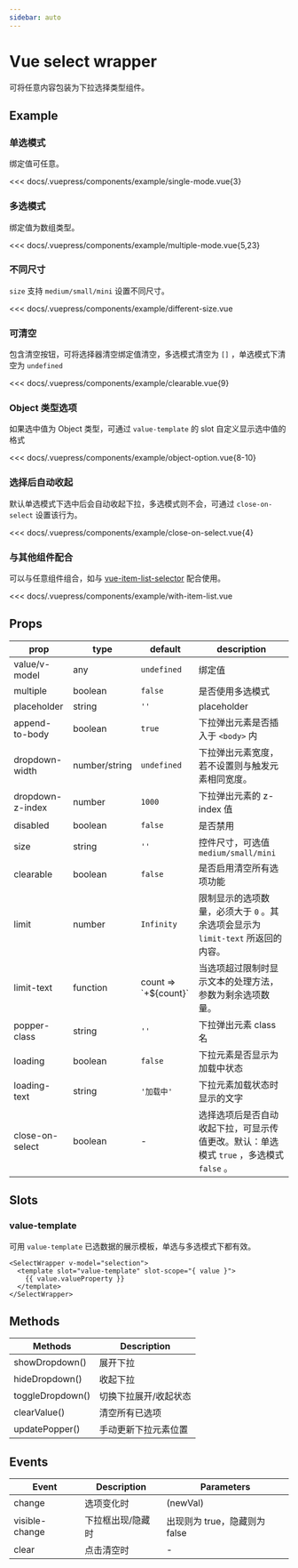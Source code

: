 ```yaml
---
sidebar: auto
---
```


<!-- markdownlint-disable MD033 -->
<style>
.db__wrapper { margin-top: 16px !important; }
</style>

# Vue select wrapper

可将任意内容包装为下拉选择类型组件。

<client-only>

## Example

### 单选模式

<demo-box title="单选模式">

绑定值可任意。

<example-single-mode slot="demo" />

<div slot="code">

<<< docs/.vuepress/components/example/single-mode.vue{3}

</div>

</demo-box>

### 多选模式

<demo-box title="多选模式">

绑定值为数组类型。

<example-multiple-mode slot="demo" />

<div slot="code">

<<< docs/.vuepress/components/example/multiple-mode.vue{5,23}

</div>

</demo-box>

### 不同尺寸

<demo-box title="不同尺寸">

`size` 支持 `medium/small/mini` 设置不同尺寸。

<example-different-size slot="demo" />

<div slot="code">

<<< docs/.vuepress/components/example/different-size.vue

</div>

</demo-box>

### 可清空

<demo-box title="可清空">

包含清空按钮，可将选择器清空绑定值清空，多选模式清空为 `[]` ，单选模式下清空为 `undefined`

<example-clearable slot="demo" />

<div slot="code">

<<< docs/.vuepress/components/example/clearable.vue{9}

</div>

</demo-box>

### Object 类型选项

<demo-box title="Object 类型选项">

如果选中值为 Object 类型，可通过 `value-template` 的 slot 自定义显示选中值的格式

<example-object-option slot="demo" />

<div slot="code">

<<< docs/.vuepress/components/example/object-option.vue{8-10}

</div>

</demo-box>

### 选择后自动收起

<demo-box title="选择后自动收起">

默认单选模式下选中后会自动收起下拉，多选模式则不会，可通过 `close-on-select` 设置该行为。

<example-close-on-select slot="demo" />

<div slot="code">

<<< docs/.vuepress/components/example/close-on-select.vue{4}

</div>

</demo-box>

### 与其他组件配合

<demo-box title="与其他组件配合">

可以与任意组件组合，如与 [vue-item-list-selector](https://github.com/laomao800/vue-item-list-selector) 配合使用。

<example-with-item-list slot="demo" />

<div slot="code">

<<< docs/.vuepress/components/example/with-item-list.vue

</div>

</demo-box>

</client-only>

## Props

| prop | type | default | description |
| --- | --- | --- | --- |
| value/v-model | any | `undefined` | 绑定值 |
| multiple | boolean | `false` | 是否使用多选模式 |
| placeholder | string | `''` | placeholder |
| append-to-body | boolean | `true` | 下拉弹出元素是否插入于 `<body>` 内 |
| dropdown-width | number/string | `undefined` | 下拉弹出元素宽度，若不设置则与触发元素相同宽度。 |
| dropdown-z-index | number | `1000` | 下拉弹出元素的 z-index 值 |
| disabled | boolean | `false` | 是否禁用 |
| size | string | `''` | 控件尺寸，可选值 `medium/small/mini` |
| clearable | boolean | `false` | 是否启用清空所有选项功能 |
| limit | number | `Infinity` | 限制显示的选项数量，必须大于 `0` 。其余选项会显示为 `limit-text` 所返回的内容。 |
| limit-text | function | count => \`+\${count}\` | 当选项超过限制时显示文本的处理方法，参数为剩余选项数量。 |
| popper-class | string | `''` | 下拉弹出元素 class 名 |
| loading | boolean | `false` | 下拉元素是否显示为加载中状态 |
| loading-text | string | `'加载中'` | 下拉元素加载状态时显示的文字 |
| close-on-select | boolean | - | 选择选项后是否自动收起下拉，可显示传值更改。默认：单选模式 `true` ，多选模式 `false` 。 |

## Slots

### value-template

可用 `value-template` 已选数据的展示模板，单选与多选模式下都有效。

```vue
<SelectWrapper v-model="selection">
  <template slot="value-template" slot-scope="{ value }">
    {{ value.valueProperty }}
  </template>
</SelectWrapper>
```

## Methods

| Methods          | Description           |
| ---------------- | --------------------- |
| showDropdown()   | 展开下拉              |
| hideDropdown()   | 收起下拉              |
| toggleDropdown() | 切换下拉展开/收起状态 |
| clearValue()     | 清空所有已选项        |
| updatePopper()   | 手动更新下拉元素位置  |

## Events

| Event          | Description       | Parameters                    |
| -------------- | ----------------- | ----------------------------- |
| change         | 选项变化时        | (newVal)                      |
| visible-change | 下拉框出现/隐藏时 | 出现则为 true，隐藏则为 false |
| clear          | 点击清空时        | -                             |
